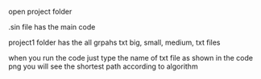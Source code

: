 open project folder 


.sin file has the main code 


project1 folder has the all grpahs txt big, small, medium, txt files


when you run the code just type the name of txt file as shown in the code png you will see the shortest path according to algorithm

